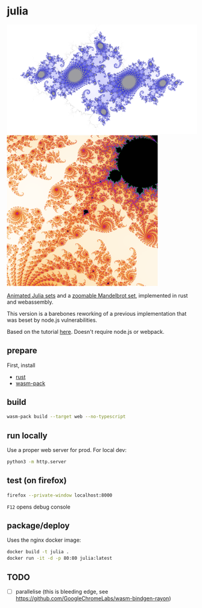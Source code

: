 # julia

![julia](./doc/julia.png) ![mandel](./doc/mandel.png)

[Animated Julia sets](https://friarswood.net) and a [zoomable Mandelbrot set](https://friarswood.net/mandel.html), implemented in rust and webassembly.

This version is a barebones reworking of a previous implementation that was beset by node.js vulnerabilities.

Based on the tutorial [here](https://wasmbyexample.dev). Doesn't require node.js or webpack.

## prepare

First, install
- [rust](https://www.rust-lang.org/tools/install)
- [wasm-pack](https://rustwasm.github.io/wasm-pack/installer/)

## build

```sh
wasm-pack build --target web --no-typescript
```

## run locally

Use a proper web server for prod. For local dev:

```sh
python3 -m http.server
```

## test (on firefox)

```sh
firefox --private-window localhost:8000
```

`F12` opens debug console

## package/deploy

Uses the nginx docker image:

```sh
docker build -t julia .
docker run -it -d -p 80:80 julia:latest
```

## TODO

- [ ] parallelise (this is bleeding edge, see https://github.com/GoogleChromeLabs/wasm-bindgen-rayon)
